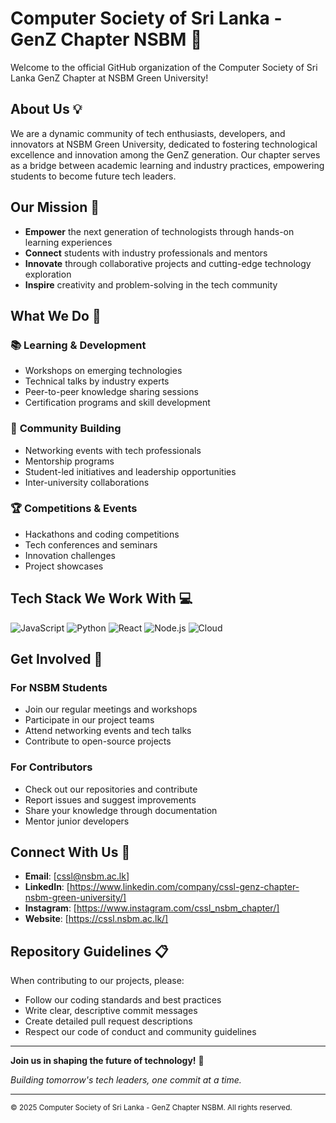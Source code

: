 # Computer Society of Sri Lanka - GenZ Chapter NSBM 🚀

Welcome to the official GitHub organization of the Computer Society of Sri Lanka GenZ Chapter at NSBM Green University!

## About Us 💡

We are a dynamic community of tech enthusiasts, developers, and innovators at NSBM Green University, dedicated to fostering technological excellence and innovation among the GenZ generation. Our chapter serves as a bridge between academic learning and industry practices, empowering students to become future tech leaders.

## Our Mission 🎯

- **Empower** the next generation of technologists through hands-on learning experiences
- **Connect** students with industry professionals and mentors
- **Innovate** through collaborative projects and cutting-edge technology exploration
- **Inspire** creativity and problem-solving in the tech community

## What We Do 🔧

### 📚 **Learning & Development**
- Workshops on emerging technologies
- Technical talks by industry experts
- Peer-to-peer knowledge sharing sessions
- Certification programs and skill development

### 🤝 **Community Building**
- Networking events with tech professionals
- Mentorship programs
- Student-led initiatives and leadership opportunities
- Inter-university collaborations

### 🏆 **Competitions & Events**
- Hackathons and coding competitions
- Tech conferences and seminars
- Innovation challenges
- Project showcases

## Tech Stack We Work With 💻

![JavaScript](https://img.shields.io/badge/-JavaScript-F7DF1E?style=flat-square&logo=JavaScript&logoColor=black)
![Python](https://img.shields.io/badge/-Python-3776AB?style=flat-square&logo=Python&logoColor=white)
![React](https://img.shields.io/badge/-React-61DAFB?style=flat-square&logo=React&logoColor=black)
![Node.js](https://img.shields.io/badge/-Node.js-339933?style=flat-square&logo=Node.js&logoColor=white)
![Cloud](https://img.shields.io/badge/-Cloud%20Computing-4285F4?style=flat-square&logo=Google-Cloud&logoColor=white)

## Get Involved 🌟

### For NSBM Students
- Join our regular meetings and workshops
- Participate in our project teams
- Attend networking events and tech talks
- Contribute to open-source projects

### For Contributors
- Check out our repositories and contribute
- Report issues and suggest improvements
- Share your knowledge through documentation
- Mentor junior developers

## Connect With Us 📱

- **Email**: [cssl@nsbm.ac.lk]
- **LinkedIn**: [https://www.linkedin.com/company/cssl-genz-chapter-nsbm-green-university/]
- **Instagram**: [https://www.instagram.com/cssl_nsbm_chapter/]
- **Website**: [https://cssl.nsbm.ac.lk/]

## Repository Guidelines 📋

When contributing to our projects, please:
- Follow our coding standards and best practices
- Write clear, descriptive commit messages
- Create detailed pull request descriptions
- Respect our code of conduct and community guidelines

---

**Join us in shaping the future of technology!** 🚀

*Building tomorrow's tech leaders, one commit at a time.*

---

<sub>© 2025 Computer Society of Sri Lanka - GenZ Chapter NSBM. All rights reserved.</sub>
